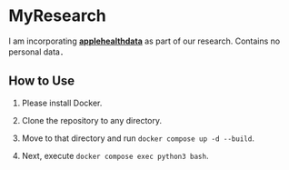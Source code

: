 # MyResearch
I am incorporating [**applehealthdata**](https://github.com/tdda/applehealthdata) as part of our research.
Contains no personal data．

## How to Use

1. Please install Docker.

2. Clone the repository to any directory.

3. Move to that directory and run ```docker compose up -d --build```.

4. Next, execute ```docker compose exec python3 bash```.
